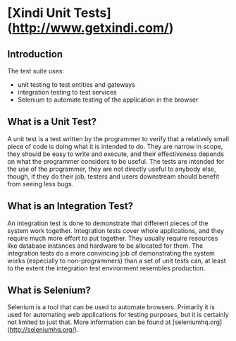 # [Xindi Unit Tests] (http://www.getxindi.com/)

## Introduction

The test suite uses:

* unit testing to test entities and gateways
* integration testing to test services
* Selenium to automate testing of the application in the browser

## What is a Unit Test?

A unit test is a test written by the programmer to verify that a relatively small piece of code is doing what it is intended to do. 
They are narrow in scope, they should be easy to write and execute, and their effectiveness depends on what the programmer considers 
to be useful. The tests are intended for the use of the programmer, they are not directly useful to anybody else, though, if they do 
their job, testers and users downstream should benefit from seeing less bugs.

## What is an Integration Test?

An integration test is done to demonstrate that different pieces of the system work together. Integration tests cover whole applications, 
and they require much more effort to put together. They usually require resources like database instances and hardware to be allocated for 
them. The integration tests do a more convincing job of demonstrating the system works (especially to non-programmers) than a set of unit 
tests can, at least to the extent the integration test environment resembles production.

## What is Selenium?

Selenium is a tool that can be used to automate browsers. Primarily it is used for automating web applications for testing purposes, 
but it is certainly not limited to just that. More information can be found at [seleniumhq.org] (http://seleniumhq.org/).